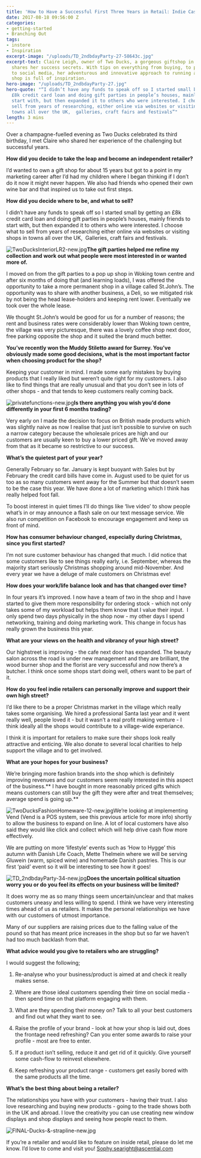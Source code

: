 ```yaml
---
title: 'How to Have a Successful First Three Years in Retail: Indie Case Study'
date: 2017-08-18 09:56:00 Z
categories:
- getting-started
- Branching Out
tags:
- instore
- Inspiration
excerpt-image: "/uploads/TD_2ndbdayParty-27-58643c.jpg"
excerpt-text: Claire Leigh, owner of Two Ducks, a gorgeous giftshop in St John’s Wokingham,
  shares her success secrets. With tips on everything from buying, to private events,
  to social media, her adventurous and innovative approach to running a small high-street
  shop is full of inspiration.
hero-image: "/uploads/TD_2ndbdayParty-27.jpg"
hero-quote: "“I didn’t have any funds to speak off so I started small by getting an
  £8k credit card loan and doing gift parties in people’s houses, mainly friends to
  start with, but then expanded it to others who were interested. I choose what to
  sell from years of researching, either online via websites or visiting shops in
  towns all over the UK,  galleries, craft fairs and festivals”"
length: 3 mins
---
```


Over a champagne-fuelled evening as Two Ducks celebrated its third birthday, I met Claire who shared her experience of the challenging but successful years.

**How did you decide to take the leap and become an independent retailer?**

I’d wanted to own a gift shop for about 15 years but got to a point in my marketing career after I’d had my children where I began thinking if I don’t do it now it might never happen. We also had friends who opened their own wine bar and that inspired us to take out first steps.

**How did you decide where to be, and what to sell?**

I didn’t have any funds to speak off so I started small by getting an £8k credit card loan and doing gift parties in people’s houses, mainly friends to start with, but then expanded it to others who were interested. I choose what to sell from years of researching either online via websites or visiting shops in towns all over the UK,  Galleries, craft fairs and festivals.

![TwoDucksInteriorLR2-new.jpg](/uploads/TwoDucksInteriorLR2-new.jpg)**The gift parties helped me refine my collection and work out what people were most interested in or wanted more of.**

I moved on from the gift parties to a pop up shop in Woking town centre and after six months of doing that (and learning loads), I was offered the opportunity to take a more permanent shop in a village called St.John’s. The opportunity was to share with another business, a Deli, so we mitigated risk by not being the head lease-holders and keeping rent lower. Eventually we took over the whole lease.

We thought St.John’s would be good for us for a number of reasons; the rent and business rates were considerably lower than Woking town centre, the village was very picturesque, there was a lovely coffee shop next door, free parking opposite the shop and it suited the brand much better.

**You’ve recently won the Muddy Stiletto award for Surrey. You’ve obviously made some good decisions, what is the most important factor when choosing product for the shop?**

Keeping your customer in mind. I made some early mistakes by buying products that I really liked but weren’t quite right for my customers. I also like to find things that are really unusual and that you don’t see in lots of other shops - and that tends to keep customers really coming back.

![privatefunctions-new.jpg](/uploads/privatefunctions-new.jpg)**Is there anything you wish you’d done differently in your first 6 months trading?**

Very early on I made the decision to focus on British made products which was slightly naive as now I realise that just isn’t possible to survive on such a narrow category because the wholesale prices are high and our customers are usually keen to buy a lower priced gift. We’ve moved away from that as it became so restrictive to our success.

**What’s the quietest part of your year?**

Generally February so far. January is kept buoyant with Sales but by February the credit card bills have come in. August used to be quiet for us too as so many customers went away for the Summer but that doesn’t seem to be the case this year. We have done a lot of marketing which I think has really helped foot fall.

To boost interest in quiet times I’ll do things like ‘live video’ to show people what’s in or may announce a flash sale on our text message service. We also run competition on Facebook to encourage engagement and keep us front of mind.

**How has consumer behaviour changed, especially during Christmas, since you first started?**

I’m not sure customer behaviour has changed that much. I did notice that some customers like to see things really early, i.e. September, whereas the majority start seriously Christmas shopping around mid-November. And every year we have a deluge of male customers on Christmas eve!

**How does your work/life balance look and has that changed over time?**

In four years it’s improved. I now have a team of two in the shop and I have started to give them more responsibility for ordering stock - which not only takes some of my workload but helps them know that I value their input.  I only spend two days physically in the shop now - my other days I spend networking, training and doing marketing work. This change in focus has really grown the business this year.

**What are your views on the health and vibrancy of your high street?**

Our highstreet is improving - the cafe next door has expanded. The beauty salon across the road is under new management and they are brilliant, the wood burner shop and the florist are very successful and now there’s a butcher. I think once some shops start doing well, others want to be part of it.

**How do you feel indie retailers can personally improve and support their own high street?**

I’d like there to be a proper Christmas market in the village which really takes some organising. We hired a professional Santa last year and it went really well, people loved it - but it wasn’t a real profit making venture - I think ideally all the shops would contribute to a village-wide experiance.

I think it is important for retailers to make sure their shops look really attractive and enticing. We also donate to several local charities to help support the village and to get involved.

**What are your hopes for your business?**

We’re bringing more fashion brands into the shop which is definitely improving revenues and our customers seem really interested in this aspect of the business.\*\* I have bought in more reasonably priced gifts which means customers can still buy the gift they were after and treat themselves; average spend is going up.\*\*

![TwoDucksFashionHomeware-12-new.jpg](/uploads/TwoDucksFashionHomeware-12-new.jpg)We’re looking at implementing Vend (Vend is a POS system, see this previous article for more info) shortly to allow the business to expand on line. A lot of local customers have also said they would like click and collect which will help drive cash flow more effectively.

We are putting on more ‘lifestyle’ events such as ‘How to Hygge’ this autumn with Danish Life Coach, Mette Thelmein where we will be serving Gluwein (warm, spiced wine) and homemade Danish pastries. This is our first ‘paid’ event so it will be interesting to see how it goes!

![TD_2ndbdayParty-34-new.jpg](/uploads/TD_2ndbdayParty-34-new.jpg)**Does the uncertain political situation worry you or do you feel its effects on your business will be limited?**

It does worry me as so many things seem uncertain/unclear and that makes customers uneasy and less willing to spend. I think we have very interesting times ahead of us as retailers. It makes the personal relationships we have with our customers of utmost importance.

Many of our suppliers are raising prices due to the falling value of the pound so that has meant price increases in the shop but so far we haven’t had too much backlash from that.

**What advice would you give to retailers who are struggling?**

I would suggest the following;

1. Re-analyse who your business/product is aimed at and check it really makes sense.

2. Where are those ideal customers spending their time on social media - then spend time on that platform engaging with them.

3. What are they spending their money on? Talk to all your best customers and find out what they want to see.

4. Raise the profile of your brand - look at how your shop is laid out, does the frontage need refreshing? Can you enter some awards to raise your profile - most are free to enter.

5. If a product isn’t selling, reduce it and get rid of it quickly. Give yourself some cash-flow to reinvest elsewhere.

6. Keep refreshing your product range - customers get easily bored with the same products all the time.

**What’s the best thing about being a retailer?**

The relationships you have with your customers - having their trust. I also love researching and buying new products - going to the trade shows both in the UK and abroad. I love the creativity you can use creating new window displays and shop displays and seeing how people react to them.

![FINAL-Ducks-&-strapline-new.jpg](/uploads/FINAL-Ducks-&-strapline-new.jpg)

If you’re a retailer and would like to feature on inside retail, please do let me know. I’d love to come and visit you! Sophy.searight@ascential.com